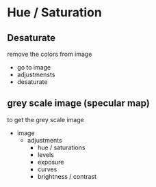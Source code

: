 # Hue / Saturation

## Desaturate 
remove the colors from image
- go to image
- adjustmensts
- desaturate

## grey scale image (specular map)
to get the grey scale image
- image 
  - adjustments
    - hue / saturations
    - levels
    - exposure
    - curves
    - brightness / contrast